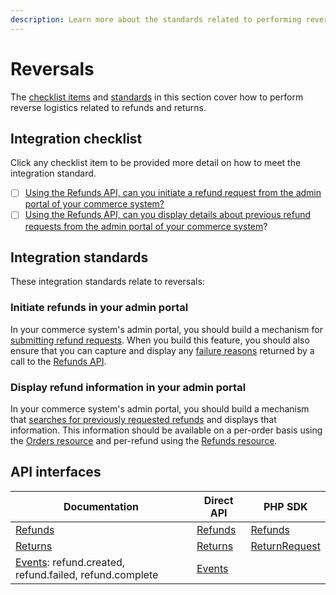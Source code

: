 ```yaml
---
description: Learn more about the standards related to performing reverse logistics.
---
```


# Reversals

The [checklist items](reversals.md#integration-checklist) and [standards](reversals.md#integration-standards) in this section cover how to perform reverse logistics related to refunds and returns.

## Integration checklist

Click any checklist item to be provided more detail on how to meet the integration standard.

* [ ] [Using the Refunds API, can you initiate a refund request from the admin portal of your commerce system?](reversals.md#initiate-refunds-in-your-admin-portal)
* [ ] [Using the Refunds API, can you display details about previous refund requests from the admin portal of your commerce system](reversals.md#display-refund-information-in-your-admin-portal)?

## Integration standards

These integration standards relate to reversals:

### Initiate refunds in your admin portal

In your commerce system's admin portal, you should build a mechanism for [submitting refund requests](../../../order-management/returns-and-refunds-1/refunds/issuing-refunds.md#refund-requests). When you build this feature, you should also ensure that you can capture and display any [failure reasons](../../../order-management/returns-and-refunds-1/refunds/#dealing-with-refund-failures) returned by a call to the [Refunds API](https://www.digitalriver.com/docs/digital-river-api-reference/#tag/Refunds).

### Display refund information in your admin portal

In your commerce system's admin portal, you should build a mechanism that [searches for previously requested refunds](https://www.digitalriver.com/docs/digital-river-api-reference/#operation/listRefunds) and displays that information. This information should be available on a per-order basis using the [Orders resource](https://www.digitalriver.com/docs/digital-river-api-reference/#tag/Orders) and per-refund using the [Refunds resource](https://www.digitalriver.com/docs/digital-river-api-reference/#tag/Refunds).

## API interfaces

| Documentation                                                                                                       | Direct API                                                                            | PHP SDK                                                                                                  |
| ------------------------------------------------------------------------------------------------------------------- | ------------------------------------------------------------------------------------- | -------------------------------------------------------------------------------------------------------- |
| [Refunds](../../../order-management/returns-and-refunds-1/refunds/)                                                 | [Refunds](https://www.digitalriver.com/docs/digital-river-api-reference/#tag/Refunds) | [Refunds](https://github.com/DigitalRiver/digital-river-php/blob/main/docs/Model/Refund.md)              |
| [Returns](../../../order-management/returns-and-refunds-1/returns/)                                                 | [Returns](https://www.digitalriver.com/docs/digital-river-api-reference/#tag/Returns) | [ReturnRequest](https://github.com/DigitalRiver/digital-river-php/blob/main/docs/Model/ReturnRequest.md) |
| [Events](../../../order-management/events-and-webhooks-1/events-1/): refund.created, refund.failed, refund.complete | [Events](https://www.digitalriver.com/docs/digital-river-api-reference/#tag/Events)   |                                                                                                          |
